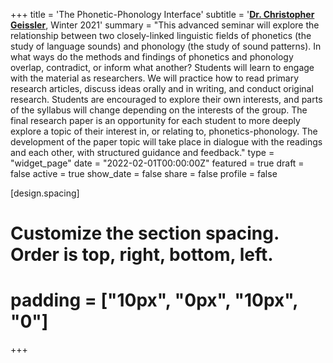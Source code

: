 +++
title = 'The Phonetic-Phonology Interface'
subtitle = '[**Dr. Christopher Geissler**](https://slam.phil.hhu.de/authors/chris/), Winter 2021'
summary = "This advanced seminar will explore the relationship between two closely-linked linguistic fields of phonetics (the study of language sounds) and phonology (the study of sound patterns). In what ways do the methods and findings of phonetics and phonology overlap, contradict, or inform what another? Students will learn to engage with the material as researchers. We will practice how to read primary research articles, discuss ideas orally and in writing, and conduct original research. Students are encouraged to explore their own interests, and parts of the syllabus will change depending on the interests of the group. The final research paper is an opportunity for each student to more deeply explore a topic of their interest in, or relating to, phonetics-phonology. The development of the paper topic will take place in dialogue with the readings and each other, with structured guidance and feedback."
type = "widget_page"
date = "2022-02-01T00:00:00Z"
featured = true
draft = false
active = true
show_date = false
share = false
profile = false

[design.spacing]
  # Customize the section spacing. Order is top, right, bottom, left.
  # padding = ["10px", "0px", "10px", "0"]

+++

